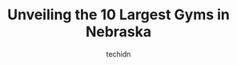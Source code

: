 ---
layout: ampstory
image: https://i0.wp.com/paketmu.com/wp-content/uploads/2023/06/planet-fitness-0-in-nebraska-1686370999.jpeg?resize=640,853
author: techidn
featured: false
description: Explore the diverse Gym scene in Nebraska, home to an incredible selection of 10 establishments catering to every taste. Whether youre in search of iconic favorites or undiscovered treasure
title: Unveiling the 10 Largest Gyms in Nebraska
cover:
   title: Unveiling the 10 Largest Gyms in Nebraska
   subtitle: RICKPATE
   background: https://paketmu.com/wp-content/uploads/2023/06/planet-fitness-0-in-nebraska-1686370999.jpeg

pages: 
 - layout: thirds
   top: <h1>#1 Planet Fitness</h1>
   bottom: "<p>I have been a member at this location for 2 months now. The facility is nice and new, and there is lots of equipment. Its a great deal for the price. I sadly had an un</p>"
   background: https://paketmu.com/wp-content/uploads/2023/06/planet-fitness-1-in-nebraska-1686371001.jpeg
   backgroundblur: true
 - layout: thirds
   top: <h1>#2 Genesis Health Clubs - O Street</h1>
   bottom: "<p>I have never had a bad experience here in my several years of being a member! Staff is so helpful and accommodating! The young man at the front with the mustache always m</p>"
   background: https://paketmu.com/wp-content/uploads/2023/06/planet-fitness-2-in-nebraska-1686371003.jpeg
   cta:
      link: https://paketmu.com/unveiling-the-10-largest-gyms-in-nebraska/
      text: Unveiling the 10 Largest Gyms in Nebraska
 - layout: thirds
   top: <h1>#3 Planet Fitness</h1>
   bottom: "<p>I was I town visiting from Phoenix. The gym is awsome and Best massage chairs ever! Owner/ Management is badass</p>"
   background: https://paketmu.com/wp-content/uploads/2023/06/planet-fitness-3-in-nebraska-1686371003.jpeg
   cta:
      link: https://paketmu.com/unveiling-the-10-largest-gyms-in-nebraska/
      text: Unveiling the 10 Largest Gyms in Nebraska
 - layout: thirds
   top: <h1>#4 Planet Fitness</h1>
   bottom: "<p>2600 S 48th St, Lincoln, NE 68506, United States</p>"
   background: https://images.unsplash.com/photo-1567360425618-1594206637d2?ixlib=rb-4.0.3&ixid=MnwxMjA3fDB8MHxwaG90by1wYWdlfHx8fGVufDB8fHx8&auto=format&fit=crop&w=640&h=853&q=80
   cta:
      link: https://paketmu.com/unveiling-the-10-largest-gyms-in-nebraska/
      text: Unveiling the 10 Largest Gyms in Nebraska
 - layout: thirds
   top: <h1>#5 Life Time</h1>
   bottom: "<p>17007 Elm Plaza, Omaha, NE 68130, United States</p>"
   background: https://images.unsplash.com/photo-1613843873231-1447db182f97?ixlib=rb-4.0.3&ixid=MnwxMjA3fDB8MHxwaG90by1wYWdlfHx8fGVufDB8fHx8&auto=format&fit=crop&w=640&h=853&q=80
   cta:
      link: https://paketmu.com/unveiling-the-10-largest-gyms-in-nebraska/
      text: Unveiling the 10 Largest Gyms in Nebraska
 - layout: thirds
   top: <h1>#6 Good Life Fitness SE</h1>
   bottom: "<p>8601 Amber Hill Ct, Lincoln, NE 68526, United States</p>"
   background: https://images.unsplash.com/photo-1618556658017-fd9c732d1360?ixlib=rb-4.0.3&ixid=MnwxMjA3fDB8MHxwaG90by1wYWdlfHx8fGVufDB8fHx8&auto=format&fit=crop&w=640&h=853&q=80
   cta:
      link: https://paketmu.com/unveiling-the-10-largest-gyms-in-nebraska/
      text: Unveiling the 10 Largest Gyms in Nebraska
 - layout: thirds
   top: <h1>#7 Crunch Fitness - Omaha Deerfield</h1>
   bottom: "<p>5218 S 136th St, Omaha, NE 68137, United States</p>"
   background: https://images.unsplash.com/photo-1552083974-186346191183?ixlib=rb-4.0.3&ixid=MnwxMjA3fDB8MHxwaG90by1wYWdlfHx8fGVufDB8fHx8&auto=format&fit=crop&w=640&h=853&q=80
   cta:
      link: https://paketmu.com/unveiling-the-10-largest-gyms-in-nebraska/
      text: Unveiling the 10 Largest Gyms in Nebraska
 - layout: thirds
   middle: Continue reading...
   background: https://images.unsplash.com/photo-1496096265110-f83ad7f96608?ixlib=rb-4.0.3&ixid=MnwxMjA3fDB8MHxwaG90by1wYWdlfHx8fGVufDB8fHx8&auto=format&fit=crop&w=640&h=853&q=80
   cta:
      link: https://paketmu.com/unveiling-the-10-largest-gyms-in-nebraska/
      text: Unveiling the 10 Largest Gyms in Nebraska
      
---